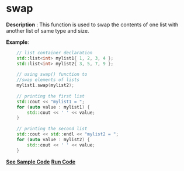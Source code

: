 # swap

**Description** : This function is used to swap the contents of one list with another list of same type and size.

**Example**:
```cpp
    // list container declaration 
    std::list<int> mylist1{ 1, 2, 3, 4 }; 
    std::list<int> mylist2{ 3, 5, 7, 9 }; 
  
    // using swap() function to  
    //swap elements of lists 
    mylist1.swap(mylist2); 
  
    // printing the first list 
    std::cout << "mylist1 = "; 
    for (auto value : mylist1) {
        std::cout << ' ' << value; 
    }
  
    // printing the second list 
    std::cout << std::endl << "mylist2 = "; 
    for (auto value : mylist2) {
        std::cout << ' ' << value; 
    }

```

**[See Sample Code](../snippets/list/swap.cpp)**
**[Run Code](https://rextester.com/YBG44941)**
